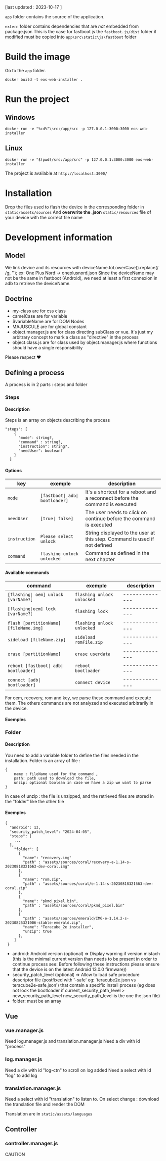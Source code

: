 [last updated : 2023-10-17 ]

`app` folder contains the source of the application.

`extern` folder contains dependencies that are *not* embedded from package.json
    This is the case for fastboot.js the `fastboot.js/dist` folder if modified must be copied into `app\src\static\js\fastboot` folder



# Build the image

Go to the `app` folder.

`docker build -t eos-web-installer .`

# Run the project

## Windows
`docker run -v "%cd%"\src:/app/src -p 127.0.0.1:3000:3000 eos-web-installer`

## Linux
`docker run -v "$(pwd)/src:/app/src" -p 127.0.0.1:3000:3000 eos-web-installer` 

The project is available at `http://localhost:3000/`

# Installation

Drop the files used to flash the device in the corresponding folder in  `static/assets/sources`
And **overwrite the .json** `static/resources` file of your device with the correct file name

# Development information


## Model

We link device and its resources with deviceName.toLowerCase().replace(/ /g, ''); ex: One Plus Nord -> oneplusnord.json
Since the deviceName may not be the same in fastboot (Android), we need at least a first connexion in adb to retrieve the deviceName.

## Doctrine

- my-class are for css class
- camelCase are for variable
- $variableName are for DOM Nodes
- MAJUSCULE are for global constant
- object.manager.js are for class directing subClass or vue. It's just my arbitrary concept to mark a class as "directive" in the process
- object.class.js are for class used by object.manager.js where functions should have a single responsibility

Please respect ♥ 


## Defining a process

A process is in  2 parts : steps and folder

### Steps

#### Description

Steps is an array on objects describing the process

```
"steps": [
    {
      "mode": string?,
      "command" : string?,
      "instruction": string?,
      "needUser": boolean?
    }
  ]
```
#### Options

| key           | exemple                         | description                                                                 |
|---------------|---------------------------------|-----------------------------------------------------------------------------|
| `mode`        | `[fastboot\| adb\| bootloader]` | It's a shortcut for a reboot and a reconnect before the command is executed |
| `needUser`    | `[true\| false]`                | The user needs to click on continue before the command is executed          |
| `instruction` | `Please select unlock`          | String displayed to the user at this step. Command is used if not defined   |
| `command`     | `flashing unlock unlocked`      | Command as defined in the next chapter                                      |

#### Available commands

| command                                | exemple                    | description     |
|----------------------------------------|----------------------------|-----------------|
| `[flashing\| oem] unlock [varName?]`   | `flashing unlock unlocked` | --------------  |
| `[flashing\|oem] lock [varName?]`      | `flashing lock`            | --------------  |
| `flash [partitionName] [fileName.img]` | `flashing unlock unlocked` | --------------  |
| `sideload [fileName.zip]`              | `sideload romFile.zip`     | --------------  |
| `erase [partitionName]`                | `erase userdata`           | --------------  |
| `reboot [fastboot\| adb\| bootloader]` | `reboot bootloader`        | --------------  |
| `connect [adb\| bootloader]`           | `connect device`           | --------------  |


For oem, recovery, rom and key, we parse these command and execute them. The others commands are not analyzed and executed arbitrarily in the device.





#### Exemples


### Folder

#### Description

You need to add a variable folder to define the files needed in the installation.
Folder is an array of file :
```
{ 
    name : fileName used for the command ,
    path: path used to download the file,
    unzip: optional boolean in case we have a zip we want to parse
}
```
In case of unzip : the file is unzipped, and the retrieved files are stored in the "folder" like the other file


#### Exemples
```  
{
  "android": 13,
  "security_patch_level": "2024-04-05",
  "steps": [
    ...
  ],
    "folder": [
      {
        "name": "recovery.img"
        "path" : "assets/sources/coral/recovery-e-1.14-s-20230818321663-dev-coral.img"
      },
      {
        "name": "rom.zip",
        "path" : "assets/sources/coral/e-1.14-s-20230818321663-dev-coral.zip"
      },
      {
        "name": "pkmd_pixel.bin",
        "path" : "assets/sources/coral/pkmd_pixel.bin"
      },
      {
        "path" : "assets/sources/emerald/IMG-e-1.14.2-s-20230825321006-stable-emerald.zip", 
        "name": "Teracube_2e installer",
        "unzip": true 
      },
    ]
 }
  ```

* android: Android version (optional) => Display warning if version mistach (this is the minimal current version than needs to be present in order to continue process see: Before following these instructions please ensure that the device is on the latest Android 13.0.0 firmware))
* security_patch_level (optional) => Allow to load safe procedure descriptor file (postfixed with '-safe' eg: 'teracube2e.json vs teracube2e-safe.json') that contain a specific install process (eg does not lock the bootloader if current_security_path_level > new_security_path_level new_security_path_level is the one the json file)
* folder: must be an array

## Vue

### vue.manager.js
Need log.manager.js and translation.manager.js
Need a div with id "process"

### log.manager.js
Need a div with id "log-ctn" to scroll on log added
Need a select with id "log" to add log

### translation.manager.js
Need a select with id "translation" to listen to.
On select change : download the translation file and render the DOM

Translation are in `static/assets/languages`

## Controller

### controller.manager.js


CAUTION

